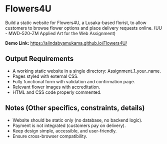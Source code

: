 # Flowers4U
Build a static website for Flowers4U, a Lusaka-based florist, to allow customers to browse flower options and place delivery requests online. (UU - MWD-520-ZM Applied Art for the Web Assignment)

**Demo Link:** https://alindabyamukama.github.io/Flowers4U/

## Output Requirements

* A working static website in a single directory: Assignment_1_your_name.
* Pages styled with external CSS.
* Fully functional form with validation and confirmation page.
* Relevant flower images with accreditation.
* HTML and CSS code properly commented.

## Notes (Other specifics, constraints, details)

* Website should be static only (no database, no backend logic).
* Payment is not integrated (customers pay on delivery).
* Keep design simple, accessible, and user-friendly.
* Ensure cross-browser compatibility.